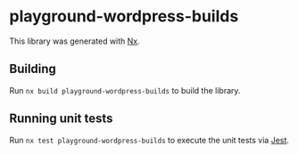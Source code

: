 # playground-wordpress-builds

This library was generated with [Nx](https://nx.dev).

## Building

Run `nx build playground-wordpress-builds` to build the library.

## Running unit tests

Run `nx test playground-wordpress-builds` to execute the unit tests via [Jest](https://jestjs.io).
